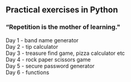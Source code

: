 ## Practical exercises in Python
### “Repetition is the mother of learning."

Day 1 - band name generator  <br>
Day 2 - tip calculator <br>
Day 3 - treasure find game, pizza calculator etc <br>
Day 4 - rock paper scissors game <br>
Day 5 - secure password generator <br>
Day 6 - functions <br>
